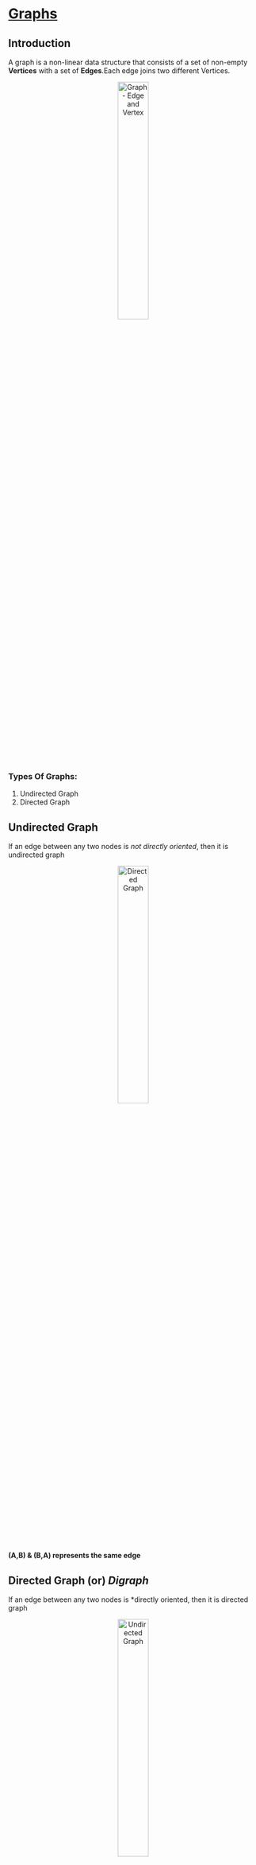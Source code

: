 # <u>Graphs</u>

## Introduction

A graph is a non-linear data structure that consists of a set of non-empty **Vertices** with a set of **Edges**.Each edge joins two different Vertices.

<p align="center">
    <img src="resources/simple_graph.png" width="35%" height="35%" title="Graph - Edge and Vertex">
</p>

### Types Of Graphs:
 1. Undirected Graph
 2. Directed Graph

## Undirected Graph

If an edge between any two nodes is *not directly oriented*, then it is undirected graph
<p align="center">
    <img src="resources/undirected_graph.png" width="35%" height="35%" title="Directed Graph">
</p>

**(A,B) & (B,A) represents the same edge** 

## Directed Graph (or) *Digraph*

If an edge between any two nodes is *directly oriented, then it is directed graph

<p align="center">
    <img src="resources/digraph.png" width="35%" height="35%" title="Undirected Graph">
</p>

**(A,B) Shows the edge between A and B**

Here A is called the *Tail node* and B is called the *Head node*

### <u>Restriction On a Graph</u>

- A graph may not have an edge from a vertex V back to itself. If it has an eged to itself, then it is called **Self edges**.
- A graph may not have multiple occurrence of the same edges *(multigraph)*

## Terminologies in Graph

### <u> Path </u>

A path is a sequence of distinct Vertices each adjacent ot the next.

<div align="center">
    <img src="resources/path.png" width="35%" height="35%" title="Path of a Graph">

*Path from A to C is (A,B),(B,C)*
</div>

### <u> Cycle </u>

A cycle is a simple path in which first and last vertices are same.

<div align="center">
    <img src="resources/path.png" width="35%" height="35%" title="Cycle of a Graph">

*ABCD is cyclic as it starts and ends with the same vertex*
</div>

In a digraph. a cycle is referred as *Directed Cycle*.

**Note : The maximum number of edges in a graph with *n* vertices is *n(n+1)/2***

### <u> Complete Graph </u>

An n-vertex, undirected graph with *exactly n(n+1)/2 edges* is said to be a complete graph.

<div align="center">
    <img src="resources/complete_graph.png" width="35%" height="35%" title="Complete Graph">

*n=4, no of edges = 4(4+1)/2 = 6*
</div>

### <u> Subgraph </u>

A subgraph of G is a graph G' such that *V(G') is a subset of V(G)

<div align="center">
    <img src="resources/subgraph.png" width="80%" height="80%" title="Subgraph">

*Subgraphs of G*
</div>

### <u> Connected Graph </u>
#### <u>Undirected</u>

If there exists a path from any vertex to any other vertex, then that graph is called **connected graph**.
#### <u>Directed</u>

If for every pair of distinct vertices there is a directed path from every vertex to every other vertices, then that graph is called **Strongly connected graph**.

<div align="center">
    <img src="resources/strongly_connected.png" width="35%" height="35%" title="Connected Directed Graph">

*Strongly Connected Graph*
</div>

If any vertex dosen't have a directed path to any other vertices, then the graph is called **Weakly connected Graph**.

<div align="center">
    <img src="resources/weakly_connected.png" width="35%" height="35%" title="Connected Undirected Graph">

*Weakly Connected graph*
</div>

### <u>Degree of a graph </u>

#### <u>Unirected Graph Degree</u>

Undirected graph only have one degree, ie. the The number of edges connected directly to a node
<div align="center">
    <img src="resources/path.png" width="35%" height="35%" title="Undirected Graph Degree">

*The degree of A is 2*
</div>

#### <u>Directed Graph Degree</u>

Directed Graphs have two types of degrees, namely

- **Indegree** - The number of edges entering the node. 
- **Outdegree** - The number of edges leaving the node.

<br/>
<div align="center">
    <img src="resources/digraph.png" width="35%" height="35%" title="Directed Graph Degree">
</div>

| Node | Indegree | Outdegree |
|------|----------|-----------|
| A    | 1        | 1         |
| B    | 1        | 1         |

### <u>Source Vertex</u>
A vertex whose *indegree is zero* is referred as source vertex.

### <u>Sink Vertex</u>
A vertex whose *outdegree is zero* is referred as sink vertex.

### <u>Isolated Vertex</u>
If a graph has onlu one vertex in it, it is a isolated graph vertex.

### <u> Weighted Graph</u>
If every edge in the graph is assigned some weight (or) value, then the graph is called *Weighted Graph*

<div align="center">
    <img src="resources/weighted_graph.png" width="35%" height="35%" title="Weighted Graph">

*Weighted Graph*
</div>